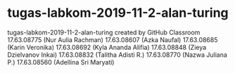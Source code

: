 # tugas-labkom-2019-11-2-alan-turing
tugas-labkom-2019-11-2-alan-turing created by GitHub Classroom
17.63.08775 (Nur Aulia Rachman)
17.63.08607 (Azka Naufal)
17.63.08685 (Karin Veronika)
17.63.08692 (Kyla Ananda Alifia)
17.63.08848 (Zieya Dzielvanov Inkai)
17.63.08832 (Talitha Adisti R.)
17.63.08770 (Nazwa Juliana P.)
17.63.08560 (Adellina Sri Maryati)
